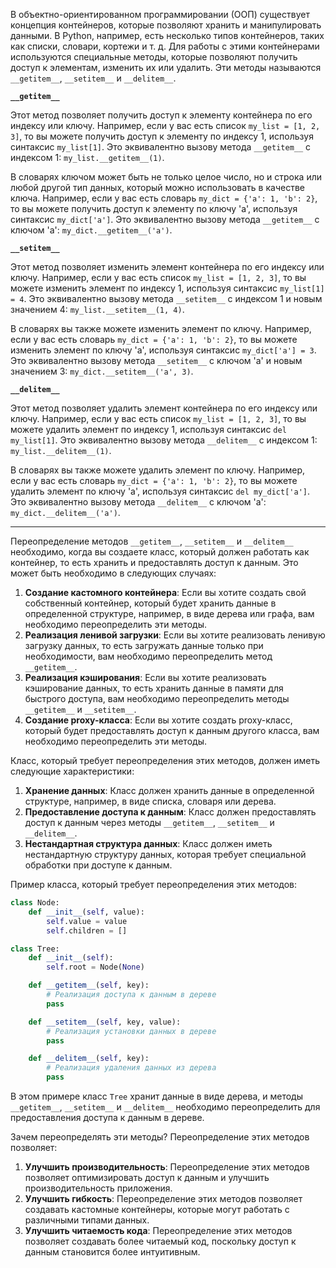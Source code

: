 

В объектно-ориентированном программировании (ООП) существует концепция контейнеров, которые позволяют хранить и манипулировать данными. В Python, например, есть несколько типов контейнеров, таких как списки, словари, кортежи и т. д. Для работы с этими контейнерами используются специальные методы, которые позволяют получить доступ к элементам, изменить их или удалить. Эти методы называются `__getitem__`, `__setitem__` и `__delitem__`.

**`__getitem__`**

Этот метод позволяет получить доступ к элементу контейнера по его индексу или ключу. Например, если у вас есть список `my_list = [1, 2, 3]`, то вы можете получить доступ к элементу по индексу 1, используя синтаксис `my_list[1]`. Это эквивалентно вызову метода `__getitem__` с индексом 1: `my_list.__getitem__(1)`.

В словарях ключом может быть не только целое число, но и строка или любой другой тип данных, который можно использовать в качестве ключа. Например, если у вас есть словарь `my_dict = {'a': 1, 'b': 2}`, то вы можете получить доступ к элементу по ключу 'a', используя синтаксис `my_dict['a']`. Это эквивалентно вызову метода `__getitem__` с ключом 'a': `my_dict.__getitem__('a')`.

**`__setitem__`**

Этот метод позволяет изменить элемент контейнера по его индексу или ключу. Например, если у вас есть список `my_list = [1, 2, 3]`, то вы можете изменить элемент по индексу 1, используя синтаксис `my_list[1] = 4`. Это эквивалентно вызову метода `__setitem__` с индексом 1 и новым значением 4: `my_list.__setitem__(1, 4)`.

В словарях вы также можете изменить элемент по ключу. Например, если у вас есть словарь `my_dict = {'a': 1, 'b': 2}`, то вы можете изменить элемент по ключу 'a', используя синтаксис `my_dict['a'] = 3`. Это эквивалентно вызову метода `__setitem__` с ключом 'a' и новым значением 3: `my_dict.__setitem__('a', 3)`.

**`__delitem__`**

Этот метод позволяет удалить элемент контейнера по его индексу или ключу. Например, если у вас есть список `my_list = [1, 2, 3]`, то вы можете удалить элемент по индексу 1, используя синтаксис `del my_list[1]`. Это эквивалентно вызову метода `__delitem__` с индексом 1: `my_list.__delitem__(1)`.

В словарях вы также можете удалить элемент по ключу. Например, если у вас есть словарь `my_dict = {'a': 1, 'b': 2}`, то вы можете удалить элемент по ключу 'a', используя синтаксис `del my_dict['a']`. Это эквивалентно вызову метода `__delitem__` с ключом 'a': `my_dict.__delitem__('a')`.

---

Переопределение методов `__getitem__`, `__setitem__` и `__delitem__` необходимо, когда вы создаете класс, который должен работать как контейнер, то есть хранить и предоставлять доступ к данным. Это может быть необходимо в следующих случаях:

1. **Создание кастомного контейнера**: Если вы хотите создать свой собственный контейнер, который будет хранить данные в определенной структуре, например, в виде дерева или графа, вам необходимо переопределить эти методы.
2. **Реализация ленивой загрузки**: Если вы хотите реализовать ленивую загрузку данных, то есть загружать данные только при необходимости, вам необходимо переопределить метод `__getitem__`.
3. **Реализация кэширования**: Если вы хотите реализовать кэширование данных, то есть хранить данные в памяти для быстрого доступа, вам необходимо переопределить методы `__getitem__` и `__setitem__`.
4. **Создание proxy-класса**: Если вы хотите создать proxy-класс, который будет предоставлять доступ к данным другого класса, вам необходимо переопределить эти методы.

Класс, который требует переопределения этих методов, должен иметь следующие характеристики:

1. **Хранение данных**: Класс должен хранить данные в определенной структуре, например, в виде списка, словаря или дерева.
2. **Предоставление доступа к данным**: Класс должен предоставлять доступ к данным через методы `__getitem__`, `__setitem__` и `__delitem__`.
3. **Нестандартная структура данных**: Класс должен иметь нестандартную структуру данных, которая требует специальной обработки при доступе к данным.

Пример класса, который требует переопределения этих методов:
```python
class Node:
    def __init__(self, value):
        self.value = value
        self.children = []

class Tree:
    def __init__(self):
        self.root = Node(None)

    def __getitem__(self, key):
        # Реализация доступа к данным в дереве
        pass

    def __setitem__(self, key, value):
        # Реализация установки данных в дереве
        pass

    def __delitem__(self, key):
        # Реализация удаления данных из дерева
        pass
```
В этом примере класс `Tree` хранит данные в виде дерева, и методы `__getitem__`, `__setitem__` и `__delitem__` необходимо переопределить для предоставления доступа к данным в дереве.

Зачем переопределять эти методы? Переопределение этих методов позволяет:

1. **Улучшить производительность**: Переопределение этих методов позволяет оптимизировать доступ к данным и улучшить производительность приложения.
2. **Улучшить гибкость**: Переопределение этих методов позволяет создавать кастомные контейнеры, которые могут работать с различными типами данных.
3. **Улучшить читаемость кода**: Переопределение этих методов позволяет создавать более читаемый код, поскольку доступ к данным становится более интуитивным.